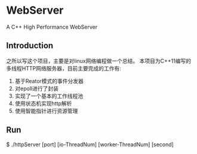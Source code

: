 # WebServer
A C++ High Performance WebServer

## Introduction
之所以写这个项目，主要是对linux网络编程做一个总结。
本项目为C++11编写的多线程HTTP网络服务器，目前主要完成的工作有:<br>
1. 基于Reator模式的事件分发器
2. 对epoll进行了封装
3. 实现了一个基本的工作线程池
4. 使用状态机实现http解析
5. 使用智能指针进行资源管理

## Run
$ ./httpServer [port] [io-ThreadNum] [worker-ThreadNum] [second]
